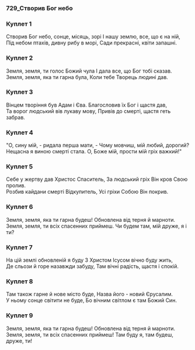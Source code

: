 ### 729_Створив Бог небо
### Куплет 1
Створив Бог небо, сонце, місяць, зорі І нашу землю, все, що є на ній,<br/>Під небом птахів, дивну рибу в морі, Сади прекрасні, квіти запашні.
### Куплет 2
Земля, земля, ти голос Божий чула І дала все, що Бог тобі сказав. <br/>Земля, земля, яка ти гарна була, Коли тебе Творець людині дав.
### Куплет 3
Вінцем творіння був Адам і Єва. Благословив їх Бог і щастя дав, <br/>Та ворог людський вів лукаву мову, Привів до смерті, щастя геть забрав.
### Куплет 4
"О, сину мій, - ридала перша мати, - Чому мовчиш, мій любий, дорогий? <br/>Нещасна я виною смерті стала. О, Боже мій, прости мій гріх важкий!"
### Куплет 5
Себе у жертву дав Христос Спаситель, За людський гріх Він кров Свою пролив. <br/>Розбив кайдани смерті Відкупитель, Усі гріхи Собою Він покрив.
### Куплет 6
Земля, земля, яка ти гарна будеш! Обновлена від терня й марноти. <br/>Земля, земля, ти всіх спасенних приймеш. Чи будем там, мій друже, я і ти?
### Куплет 7
На цій землі обновленій я буду З Христом Ісусом вічно буду жить, <br/>Де сльози й горе назавжди забуду, Там вічні радість, щастя і спокій.
### Куплет 8
Там також гарне й нове місто буде, Назва його - новий Єрусалим.<br/>У ньому сонце світити не буде, Бо вічним світлом є там Божий Син.
### Куплет 9
Земля, земля, яка ти гарна будеш! Обновлена від терня й марноти. <br/>Земля, земля, ти всіх спасенних приймеш! Там буду я, там будеш, друже, ти!
